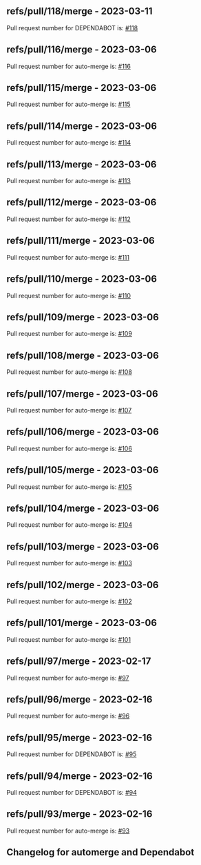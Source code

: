 ## refs/pull/118/merge - 2023-03-11

Pull request number for DEPENDABOT is: [#118](https://github.com/jge162/create-release/pull/118)

## refs/pull/116/merge - 2023-03-06

Pull request number for auto-merge is: [#116](https://github.com/jge162/create-release/pull/116)

## refs/pull/115/merge - 2023-03-06

Pull request number for auto-merge is: [#115](https://github.com/jge162/create-release/pull/115)

## refs/pull/114/merge - 2023-03-06

Pull request number for auto-merge is: [#114](https://github.com/jge162/create-release/pull/114)

## refs/pull/113/merge - 2023-03-06

Pull request number for auto-merge is: [#113](https://github.com/jge162/create-release/pull/113)

## refs/pull/112/merge - 2023-03-06

Pull request number for auto-merge is: [#112](https://github.com/jge162/create-release/pull/112)

## refs/pull/111/merge - 2023-03-06

Pull request number for auto-merge is: [#111](https://github.com/jge162/create-release/pull/111)

## refs/pull/110/merge - 2023-03-06

Pull request number for auto-merge is: [#110](https://github.com/jge162/create-release/pull/110)

## refs/pull/109/merge - 2023-03-06

Pull request number for auto-merge is: [#109](https://github.com/jge162/create-release/pull/109)

## refs/pull/108/merge - 2023-03-06

Pull request number for auto-merge is: [#108](https://github.com/jge162/create-release/pull/108)

## refs/pull/107/merge - 2023-03-06

Pull request number for auto-merge is: [#107](https://github.com/jge162/create-release/pull/107)

## refs/pull/106/merge - 2023-03-06

Pull request number for auto-merge is: [#106](https://github.com/jge162/create-release/pull/106)

## refs/pull/105/merge - 2023-03-06

Pull request number for auto-merge is: [#105](https://github.com/jge162/create-release/pull/105)

## refs/pull/104/merge - 2023-03-06

Pull request number for auto-merge is: [#104](https://github.com/jge162/create-release/pull/104)

## refs/pull/103/merge - 2023-03-06

Pull request number for auto-merge is: [#103](https://github.com/jge162/create-release/pull/103)

## refs/pull/102/merge - 2023-03-06

Pull request number for auto-merge is: [#102](https://github.com/jge162/create-release/pull/102)

## refs/pull/101/merge - 2023-03-06

Pull request number for auto-merge is: [#101](https://github.com/jge162/create-release/pull/101)

## refs/pull/97/merge - 2023-02-17

Pull request number for auto-merge is: [#97](https://github.com/jge162/create-release/pull/97)

## refs/pull/96/merge - 2023-02-16

Pull request number for auto-merge is: [#96](https://github.com/jge162/create-release/pull/96)

## refs/pull/95/merge - 2023-02-16

Pull request number for DEPENDABOT is: [#95](https://github.com/jge162/create-release/pull/95)

## refs/pull/94/merge - 2023-02-16

Pull request number for DEPENDABOT is: [#94](https://github.com/jge162/create-release/pull/94)

## refs/pull/93/merge - 2023-02-16

Pull request number for auto-merge is: [#93](https://github.com/jge162/create-release/pull/93)

## Changelog for automerge and Dependabot
